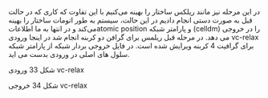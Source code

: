 در این مرحله نیز مانند ریلکس ساختار را بهینه می‌کنیم با این تفاوت که کاری که در حالت قبل به صورت دستی انجام دادیم در این حالت، سیستم به طور اتومات ساختار را بهینه می‌کند و در انتها به ما اطلاعاتatomic position و پارامتر شبکه \(celldm\) را در خروجی می دهد. در مرحله قبل ریلمس برای گرافن دو کربنه انجام شد در اینجا ورودی vc-relax برای گرافیت 4 کربنه ویرایش شده است. در فایل خروجی بردار شبکه از پارامتر شبکه سلول های اصلی در ورودی بدست می اید.

شکل 33 ورودی vc-relax

شکل 34 خروجی vc-relax

